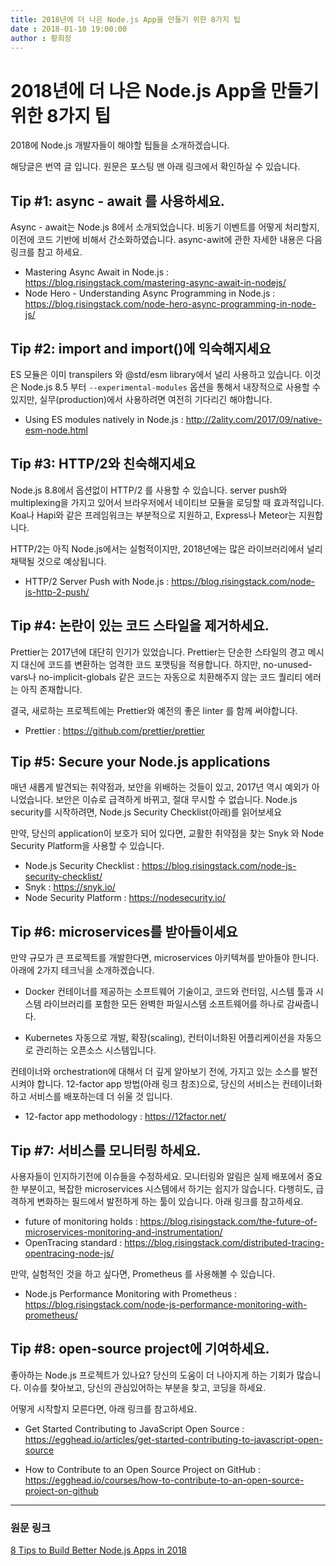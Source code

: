 ```yaml
---
title: 2018년에 더 나은 Node.js App을 만들기 위한 8가지 팁
date : 2018-01-10 19:00:00
author : 황희정
---
```


# 2018년에 더 나은 Node.js App을 만들기 위한 8가지 팁

2018에 Node.js 개발자들이 해야할 팁들을 소개하겠습니다.

해당글은 번역 글 입니다. 원문은 포스팅 맨 아래 링크에서 확인하실 수 있습니다.



## Tip #1: async - await 를 사용하세요.

Async - await는 Node.js 8에서 소개되었습니다. 비동기 이벤트를 어떻게 처리할지, 이전에 코드 기반에 비해서 간소화하였습니다. async-awit에 관한 자세한 내용은 다음 링크를 참고 하세요.

- Mastering Async Await in Node.js :  https://blog.risingstack.com/mastering-async-await-in-nodejs/
- Node Hero - Understanding Async Programming in Node.js : https://blog.risingstack.com/node-hero-async-programming-in-node-js/



## Tip #2: import and import()에 익숙해지세요

ES 모듈은 이미 transpilers 와 @std/esm library에서 널리 사용하고 있습니다. 이것은 Node.js 8.5 부터 `--experimental-modules` 옵션을 통해서 내장적으로 사용할 수 있지만, 실무(production)에서 사용하려면 여전히 기다리긴 해야합니다. 

- Using ES modules natively in Node.js : http://2ality.com/2017/09/native-esm-node.html

## Tip #3: HTTP/2와 친숙해지세요

Node.js 8.8에서 옵션없이 HTTP/2 를 사용할 수 있습니다. server push와 multiplexing을 가지고 있어서 브라우저에서 네이티브 모듈을 로딩할 때 효과적입니다. Koa나 Hapi와 같은 프레임워크는 부분적으로 지원하고, Express나 Meteor는 지원합니다.

HTTP/2는 아직 Node.js에서는 실험적이지만, 2018년에는 많은 라이브러리에서 널리 채택될 것으로 예상됩니다.

* HTTP/2 Server Push with Node.js : https://blog.risingstack.com/node-js-http-2-push/

## Tip #4: 논란이 있는 코드 스타일을 제거하세요.

Prettier는 2017년에 대단히 인기가 있었습니다. Prettier는 단순한 스타일의 경고 메시지 대신에 코드를 변환하는 엄격한 코드 포맷팅을 적용합니다. 하지만, no-unused-vars나 no-implicit-globals 같은 코드는 자동으로 치환해주지 않는 코드 퀄리티 에러는 아직 존재합니다.

결국, 새로하는 프로젝트에는 Prettier와 예전의 좋은 linter 를 함께 써야합니다.

- Prettier : https://github.com/prettier/prettier

## Tip #5: Secure your Node.js applications

매년 새롭게 발견되는 취약점과, 보안을 위배하는 것들이 있고, 2017년 역시 예외가 아니었습니다. 보안은 이슈로 급격하게 바뀌고, 절대 무시할 수 없습니다.  Node.js security를 시작하려면, Node.js Security Checklist(아래)를 읽어보세요

만약, 당신의 application이 보호가 되어 있다면, 교활한 취약점을 찾는 Snyk 와 Node Security Platform을 사용할 수 있습니다.

* Node.js Security Checklist : https://blog.risingstack.com/node-js-security-checklist/
* Snyk : https://snyk.io/
* Node Security Platform : https://nodesecurity.io/

## Tip #6: microservices를 받아들이세요

만약 규모가 큰 프로젝트를 개발한다면, microservices 아키텍쳐를 받아들야 한니다. 아래에 2가지 테크닉을 소개하겠습니다.

* Docker
  컨테이너를 제공하는 소프트웨어 기술이고, 코드와 런터임, 시스템 툴과 시스템 라이브러리를 포함한 모든 완벽한 파일시스템 소프트웨어를 하나로 감싸줍니다.

* Kubernetes
  자동으로 개발, 확장(scaling), 컨터이너화된 어플리케이션을 자동으로 관리하는 오픈소스 시스템입니다.

컨테이너와 orchestration에 대해서 더 깊게 알아보기 전에, 가지고 있는 소스를 발전시켜야 합니다. 12-factor app 방법(아래 링크 참조)으로, 당신의 서비스는 컨테이너화하고 서비스를 배포하는데 더 쉬울 것 입니다.

- 12-factor app methodology : https://12factor.net/

## Tip #7: 서비스를 모니터링 하세요.

사용자들이 인지하기전에 이슈들을 수정하세요. 모니터링와 알림은 실제 배포에서 중요한 부분이고, 복잡한 microservices 시스템에서 하기는 쉽지가 않습니다. 다행히도, 급격하게 변화하는 필드에서 발전하게 하는 툴이 있습니다. 아래 링크를 참고하세요.

- future of monitoring holds : https://blog.risingstack.com/the-future-of-microservices-monitoring-and-instrumentation/
- OpenTracing standard : https://blog.risingstack.com/distributed-tracing-opentracing-node-js/

만약, 실험적인 것을 하고 싶다면, Prometheus 를 사용해볼 수 있습니다.

* Node.js Performance Monitoring with Prometheus : https://blog.risingstack.com/node-js-performance-monitoring-with-prometheus/

## Tip #8:  open-source project에 기여하세요.

좋아하는 Node.js 프로젝트가 있나요? 당신의 도움이 더 나아지게 하는 기회가 많습니다. 이슈를 찾아보고, 당신의 관심있어하는 부분을 찾고, 코딩을 하세요.

어떻게 시작할지 모른다면, 아래 링크를 참고하세요.

- Get Started Contributing to JavaScript Open Source : https://egghead.io/articles/get-started-contributing-to-javascript-open-source

- How to Contribute to an Open Source Project on GitHub : https://egghead.io/courses/how-to-contribute-to-an-open-source-project-on-github


---


### 원문 링크

[8 Tips to Build Better Node.js Apps in 2018](https://blog.risingstack.com/node-js-development-tips-2018/?utm_source=RisingStack+Engineering&utm_campaign=86728bcc79-EMAIL_CAMPAIGN_2018_01_09&utm_medium=email&utm_term=0_02a6a69990-86728bcc79-474894449)



